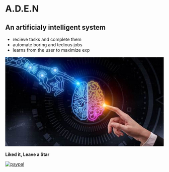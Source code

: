 # A.D.E.N

## An artificialy intelligent system

- recieve tasks and complete them
- automate boring and tedious jobs
- learns from the user to maximize exp

<img src="img\banner\ai_human.jpg" alt="Goal">

**Liked it, Leave a Star**

[![paypal](https://www.paypalobjects.com/en_US/i/btn/btn_donateCC_LG.gif)](https://www.paypal.com/donate/?hosted_button_id=Z7FNMHE6B9GL8)
